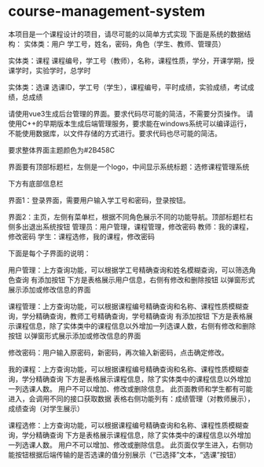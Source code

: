 # course-management-system

本项目是一个课程设计的项目，请尽可能的以简单方式实现
下面是系统的数据结构：
实体类：用户
学工号，姓名，密码，角色（学生、教师、管理员）

实体类：课程
课程编号，学工号（教师），名称，课程性质，学分，开课学期，授课学时，实验学时，总学时

实体类：选课
选课ID，学工号（学生），课程编号，平时成绩，实验成绩，考试成绩，总成绩

请使用vue3生成后台管理的界面。要求代码尽可能的简洁，不需要分页操作。
请使用C++的早期版本生成后端管理服务，要求能在windows系统可以编译运行，不能使用数据库，以文件存储的方式进行。要求代码也尽可能的简洁。

要求整体界面主题颜色为#2B458C

界面要有顶部标题栏，左侧是一个logo，中间显示系统标题：选修课程管理系统

下方有底部信息栏

界面1：登录界面，需要用户输入学工号和密码，登录按钮。

界面2：主页，左侧有菜单栏，根据不同角色展示不同的功能导航。顶部标题栏右侧多出退出系统按钮
管理员：用户管理，课程管理，修改密码
教师：我的课程，修改密码
学生：课程选修，我的课程，修改密码

下面是每个子界面的说明：

用户管理：上方查询功能，可以根据学工号精确查询和姓名模糊查询，可以筛选角色查询
有添加按钮
下方是表格展示用户信息，右侧有修改和删除按钮
以弹窗形式展示添加或修改信息的界面

课程管理：上方查询功能，可以根据课程编号精确查询和名称、课程性质模糊查询，学分精确查询，教师工号精确查询，学号精确查询
有添加按钮
下方是表格展示课程信息，除了实体类中的课程信息以外增加一列选课人数，右侧有修改和删除按钮
以弹窗形式展示添加或修改信息的界面

修改密码：用户输入原密码，新密码，再次输入新密码，点击确定修改。

我的课程：上方查询功能，可以根据课程编号精确查询和名称、课程性质模糊查询，学分精确查询
下方是表格展示课程信息，除了实体类中的课程信息以外增加一列选课人数。
用户不可以增加、修改或删除信息。
此页面教师和学生都有可能进入，会调用不同的接口获取数据
表格右侧功能列有：成绩管理（对教师展示），成绩查询（对学生展示）

课程选修：上方查询功能，可以根据课程编号精确查询和名称、课程性质模糊查询，学分精确查询
下方是表格展示课程信息，除了实体类中的课程信息以外增加一列选课人数。
用户不可以增加、修改或删除信息。
此页面仅学生进入，右侧功能按钮根据后端传输的是否选课的值分别展示（“已选择”文本，“选课”按钮）


